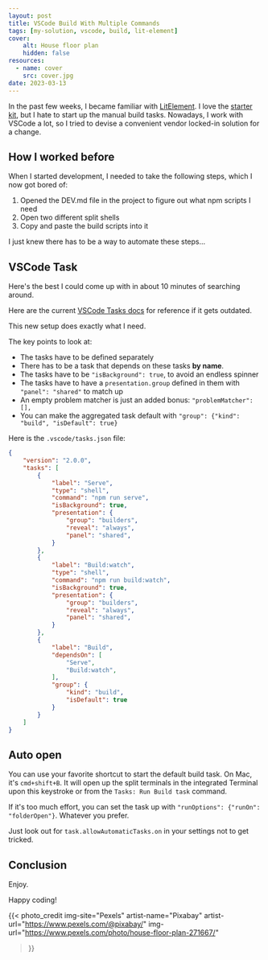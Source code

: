 ```yaml
---
layout: post
title: VSCode Build With Multiple Commands
tags: [my-solution, vscode, build, lit-element]
cover:
    alt: House floor plan
    hidden: false
resources:
  - name: cover
    src: cover.jpg
date: 2023-03-13
---
```


In the past few weeks, I became familiar with [LitElement](https://lit.dev/).
I love the [starter kit](https://lit.dev/docs/tools/starter-kits/), but I hate to start up the manual build tasks.
Nowadays, I work with VSCode a lot, so I tried to devise a convenient vendor locked-in solution for a change.

<!--more-->

## How I worked before

When I started development, I needed to take the following steps, which I now got bored of:

1. Opened the DEV.md file in the project to figure out what npm scripts I need
2. Open two different split shells
3. Copy and paste the build scripts into it

I just knew there has to be a way to automate these steps...

## VSCode Task

Here's the best I could come up with in about 10 minutes of searching around.

Here are the current [VSCode Tasks docs](https://code.visualstudio.com/docs/editor/tasks) for reference if it gets outdated.

This new setup does exactly what I need.

The key points to look at:

- The tasks have to be defined separately
- There has to be a task that depends on these tasks **by name**.
- The tasks have to be `"isBackground": true`, to avoid an endless spinner
- The tasks have to have a `presentation.group` defined in them with `"panel": "shared"` to match up
- An empty problem matcher is just an added bonus: `"problemMatcher": [],`
- You can make the aggregated task default with `"group": {"kind": "build", "isDefault": true}`

Here is the `.vscode/tasks.json` file:

```json
{
    "version": "2.0.0",
    "tasks": [
        {
            "label": "Serve",
            "type": "shell",
            "command": "npm run serve",
            "isBackground": true,
            "presentation": {
                "group": "builders",
                "reveal": "always",
                "panel": "shared",
            }
        },
        {
            "label": "Build:watch",
            "type": "shell",
            "command": "npm run build:watch",
            "isBackground": true,
            "presentation": {
                "group": "builders",
                "reveal": "always",
                "panel": "shared",
            }
        },
        {
            "label": "Build",
            "dependsOn": [
                "Serve",
                "Build:watch",
            ],
            "group": {
                "kind": "build",
                "isDefault": true
            }
        }
    ]
}
```

## Auto open

You can use your favorite shortcut to start the default build task. On Mac, it's `cmd+shift+B`.
It will open up the split terminals in the integrated Terminal upon this keystroke or from the `Tasks: Run Build task` command.

If it's too much effort, you can set the task up with `"runOptions": {"runOn": "folderOpen"}`. Whatever you prefer.

Just look out for `task.allowAutomaticTasks.on` in your settings not to get tricked.

## Conclusion

Enjoy.

Happy coding!

{{< photo_credit
    img-site="Pexels"
    artist-name="Pixabay"
    artist-url="https://www.pexels.com/@pixabay/"
    img-url="https://www.pexels.com/photo/house-floor-plan-271667/"
>}}
